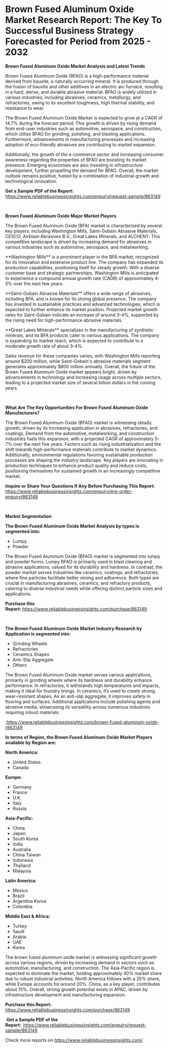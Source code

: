<p><h1>Brown Fused Aluminum Oxide Market Research Report: The Key To Successful Business Strategy Forecasted for Period from 2025 - 2032</h1></p><p><strong>Brown Fused Aluminum Oxide Market Analysis and Latest Trends</strong></p>
<p><p>Brown Fused Aluminum Oxide (BFAO) is a high-performance material derived from bauxite, a naturally occurring mineral. It is produced through the fusion of bauxite and other additives in an electric arc furnace, resulting in a hard, dense, and durable abrasive material. BFAO is widely utilized in various industries, including abrasives, ceramics, metallurgy, and refractories, owing to its excellent toughness, high thermal stability, and resistance to wear.</p><p>The Brown Fused Aluminum Oxide Market is expected to grow at a CAGR of 14.7% during the forecast period. This growth is driven by rising demand from end-user industries such as automotive, aerospace, and construction, which utilize BFAO for grinding, polishing, and blasting applications. Furthermore, advancements in manufacturing processes and increasing adoption of eco-friendly abrasives are contributing to market expansion. </p><p>Additionally, the growth of the e-commerce sector and increasing consumer awareness regarding the properties of BFAO are boosting its market presence. Emerging economies are also investing in infrastructure development, further propelling the demand for BFAO. Overall, the market outlook remains positive, fueled by a combination of industrial growth and technological innovation.</p></p>
<p><strong>Get a Sample PDF of the Report:&nbsp;</strong> <a href="https://www.reliablebusinessinsights.com/enquiry/request-sample/863149?utm_campaign=2119&utm_medium=2&utm_source=Github&utm_content=ia&utm_term=30012025&utm_id=brown-fused-aluminum-oxide">https://www.reliablebusinessinsights.com/enquiry/request-sample/863149</a></p>
<p>&nbsp;</p>
<p><strong>Brown Fused Aluminum Oxide Major Market Players</strong></p>
<p><p>The Brown Fused Aluminum Oxide (BFA) market is characterized by several key players, including Washington Mills, Saint-Gobain Abrasive Materials, CESCO, Airblast-Abrasives B.V., Great Lakes Minerals, and ALCHENY. This competitive landscape is driven by increasing demand for abrasives in various industries such as automotive, aerospace, and metalworking.</p><p>**Washington Mills** is a prominent player in the BFA market, recognized for its innovation and extensive product line. The company has expanded its production capabilities, positioning itself for steady growth. With a diverse customer base and strategic partnerships, Washington Mills is anticipated to experience a compound annual growth rate (CAGR) of approximately 4-5% over the next few years.</p><p>**Saint-Gobain Abrasive Materials** offers a wide range of abrasives, including BFA, and is known for its strong global presence. The company has invested in sustainable practices and advanced technologies, which is expected to further enhance its market position. Projected market growth rates for Saint-Gobain indicate an increase of around 3-4%, supported by the rising need for high-performance abrasive materials.</p><p>**Great Lakes Minerals** specializes in the manufacturing of synthetic minerals, and its BFA products cater to various applications. The company is expanding its market reach, which is expected to contribute to a moderate growth rate of about 3-4%. </p><p>Sales revenue for these companies varies, with Washington Mills reporting around $200 million, while Saint-Gobain's abrasive materials segment generates approximately $800 million annually. Overall, the future of the Brown Fused Aluminum Oxide market appears bright, driven by advancements in technology and increasing usage across multiple sectors, leading to a projected market size of several billion dollars in the coming years.</p></p>
<p>&nbsp;</p>
<p><strong>What Are The Key Opportunities For Brown Fused Aluminum Oxide Manufacturers?</strong></p>
<p><p>The Brown Fused Aluminum Oxide (BFAO) market is witnessing steady growth, driven by its increasing application in abrasives, refractories, and coatings. Demand from the automotive, metalworking, and construction industries fuels this expansion, with a projected CAGR of approximately 5-7% over the next five years. Factors such as rising industrialization and the shift towards high-performance materials contribute to market dynamics. Additionally, environmental regulations favoring sustainable production processes are shaping the industry landscape. Key players are innovating in production techniques to enhance product quality and reduce costs, positioning themselves for sustained growth in an increasingly competitive market.</p></p>
<p><strong>Inquire or Share Your Questions If Any Before Purchasing This Report:</strong> <a href="https://www.reliablebusinessinsights.com/enquiry/pre-order-enquiry/863149?utm_campaign=2119&utm_medium=2&utm_source=Github&utm_content=ia&utm_term=30012025&utm_id=brown-fused-aluminum-oxide">https://www.reliablebusinessinsights.com/enquiry/pre-order-enquiry/863149</a></p>
<p>&nbsp;</p>
<p><strong>Market Segmentation</strong></p>
<p><strong>The Brown Fused Aluminum Oxide Market Analysis by types is segmented into:</strong></p>
<p><ul><li>Lumpy</li><li>Powder</li></ul></p>
<p><p>The Brown Fused Aluminum Oxide (BFAO) market is segmented into lumpy and powder forms. Lumpy BFAO is primarily used in blast cleaning and abrasive applications, valued for its durability and hardness. In contrast, the powder market serves industries like ceramics, coatings, and refractories, where fine particles facilitate better mixing and adherence. Both types are crucial in manufacturing abrasives, ceramics, and refractory products, catering to diverse industrial needs while offering distinct particle sizes and applications.</p></p>
<p><strong>Purchase this Report:&nbsp;</strong><a href="https://www.reliablebusinessinsights.com/purchase/863149?utm_campaign=2119&utm_medium=2&utm_source=Github&utm_content=ia&utm_term=30012025&utm_id=brown-fused-aluminum-oxide">https://www.reliablebusinessinsights.com/purchase/863149</a></p>
<p>&nbsp;</p>
<p><strong>The Brown Fused Aluminum Oxide Market Industry Research by Application is segmented into:</strong></p>
<p><ul><li>Grinding Wheels</li><li>Refractories</li><li>Ceramics Shapes</li><li>Anti-Slip Aggregate</li><li>Others</li></ul></p>
<p><p>The Brown Fused Aluminum Oxide market serves various applications, primarily in grinding wheels where its hardness and durability enhance performance. In refractories, it withstands high temperatures and impacts, making it ideal for foundry linings. In ceramics, it’s used to create strong, wear-resistant shapes. As an anti-slip aggregate, it improves safety in flooring and surfaces. Additional applications include polishing agents and abrasive media, showcasing its versatility across numerous industries requiring robust materials.</p></p>
<p><a href="https://www.reliablebusinessinsights.com/brown-fused-aluminum-oxide-r863149?utm_campaign=2119&utm_medium=2&utm_source=Github&utm_content=ia&utm_term=30012025&utm_id=brown-fused-aluminum-oxide">&nbsp;https://www.reliablebusinessinsights.com/brown-fused-aluminum-oxide-r863149</a></p>
<p><strong>In terms of Region, the Brown Fused Aluminum Oxide Market Players available by Region are:</strong></p>
<p>
    <p> <strong> North America: </strong>
        <ul>
            <li>United States</li>
            <li>Canada</li>
        </ul>
        </p> 
    <p> <strong> Europe: </strong>
        <ul>
            <li>Germany</li>
            <li>France</li>
            <li>U.K.</li>
            <li>Italy</li>
            <li>Russia</li>
        </ul>
        </p> 
    <p> <strong> Asia-Pacific: </strong>
        <ul>
            <li>China</li>
            <li>Japan</li>
            <li>South Korea</li>
            <li>India</li>
            <li>Australia</li>
            <li>China Taiwan</li>
            <li>Indonesia</li>
            <li>Thailand</li>
            <li>Malaysia</li>
        </ul>
        </p> 
    <p> <strong> Latin America: </strong>
        <ul>
            <li>Mexico</li>
            <li>Brazil</li>
            <li>Argentina Korea</li>
            <li>Colombia</li>
        </ul>
        </p> 
    <p> <strong> Middle East & Africa: </strong>
        <ul>
            <li>Turkey</li>
            <li>Saudi</li>
            <li>Arabia</li>
            <li>UAE</li>
            <li>Korea</li>
        </ul>
    </p>
    </p>
<p><p>The brown fused aluminum oxide market is witnessing significant growth across various regions, driven by increasing demand in sectors such as automotive, manufacturing, and construction. The Asia-Pacific region is expected to dominate the market, holding approximately 40% market share due to robust industrial activities. North America follows with a 25% share, while Europe accounts for around 20%. China, as a key player, contributes about 15%. Overall, strong growth potential exists in APAC, driven by infrastructure development and manufacturing expansion.</p></p>
<p><strong>Purchase this Report: </strong><a href="https://www.reliablebusinessinsights.com/purchase/863149?utm_campaign=2119&utm_medium=2&utm_source=Github&utm_content=ia&utm_term=30012025&utm_id=brown-fused-aluminum-oxide">https://www.reliablebusinessinsights.com/purchase/863149</a></p>
<p>&nbsp;<strong>Get a Sample PDF of the Report:&nbsp;&nbsp;</strong><a href="https://www.reliablebusinessinsights.com/enquiry/request-sample/863149?utm_campaign=2119&utm_medium=2&utm_source=Github&utm_content=ia&utm_term=30012025&utm_id=brown-fused-aluminum-oxide">https://www.reliablebusinessinsights.com/enquiry/request-sample/863149</a></p>
<p><strong></strong></p>
<p>Check more reports on <a href="https://www.reliablebusinessinsights.com/?utm_campaign=2119&utm_medium=2&utm_source=Github&utm_content=ia&utm_term=30012025&utm_id=brown-fused-aluminum-oxide">https://www.reliablebusinessinsights.com/</a></p>